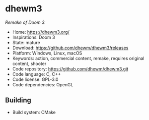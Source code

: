 # dhewm3

_Remake of Doom 3._

- Home: https://dhewm3.org/
- Inspirations: Doom 3
- State: mature
- Download: https://github.com/dhewm/dhewm3/releases
- Platform: Windows, Linux, macOS
- Keywords: action, commercial content, remake, requires original content, shooter
- Code repository: https://github.com/dhewm/dhewm3.git
- Code language: C, C++
- Code license: GPL-3.0
- Code dependencies: OpenGL

## Building

- Build system: CMake
